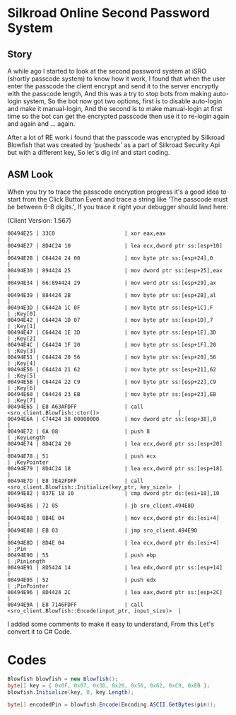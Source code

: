 # Silkroad Online Second Password System

## Story
A while ago I started to look at the second password system at iSRO (shortly passcode system) to know how it work,
I found that when the user enter the passcode the client encrypt and send it to the server encryptly with the passcode length,
And this was a try to stop bots from making auto-login system, So the bot now got two options, first is to disable auto-login
and make it manual-login, And the second is to make manual-login at first time so the bot can get the encrypted passcode
then use it to re-login again and again and ... again.

After a lot of RE work i found that the passcode was encrypted by Silkroad Blowfish that was created by 'pushedx'
as a part of Silkroad Security Api but with a different key, So let's dig in! and start coding.

## ASM Look
When you try to trace the passcode encryption progress it's a good idea to start from the Click Button Event
and trace a string like 'The passcode must be between 6-8 digits.', If you trace it right your debugger should land here:

(Client Version: 1.567)

```
00494E25 | 33C0                      | xor eax,eax                                                |
00494E27 | 8D4C24 10                 | lea ecx,dword ptr ss:[esp+10]                              |
00494E2B | C64424 24 00              | mov byte ptr ss:[esp+24],0                                 |
00494E30 | 894424 25                 | mov dword ptr ss:[esp+25],eax                              |
00494E34 | 66:894424 29              | mov word ptr ss:[esp+29],ax                                |
00494E39 | 884424 2B                 | mov byte ptr ss:[esp+2B],al                                |
00494E3D | C64424 1C 0F              | mov byte ptr ss:[esp+1C],F                                 | ;Key[0]
00494E42 | C64424 1D 07              | mov byte ptr ss:[esp+1D],7                                 | ;Key[1]
00494E47 | C64424 1E 3D              | mov byte ptr ss:[esp+1E],3D                                | ;Key[2]
00494E4C | C64424 1F 20              | mov byte ptr ss:[esp+1F],20                                | ;Key[3]
00494E51 | C64424 20 56              | mov byte ptr ss:[esp+20],56                                | ;Key[4]
00494E56 | C64424 21 62              | mov byte ptr ss:[esp+21],62                                | ;Key[5]
00494E5B | C64424 22 C9              | mov byte ptr ss:[esp+22],C9                                | ;Key[6]
00494E60 | C64424 23 EB              | mov byte ptr ss:[esp+23],EB                                | ;Key[7]
00494E65 | E8 A63AFDFF               | call <sro_client.Blowfish::ctor()>                         |
00494E6A | C74424 38 00000000        | mov dword ptr ss:[esp+38],0                                |
00494E72 | 6A 08                     | push 8                                                     | ;KeyLength
00494E74 | 8D4C24 20                 | lea ecx,dword ptr ss:[esp+20]                              |
00494E78 | 51                        | push ecx                                                   | ;KeyPointer
00494E79 | 8D4C24 18                 | lea ecx,dword ptr ss:[esp+18]                              |
00494E7D | E8 7E42FDFF               | call <sro_client.Blowfish::Initialize(key_ptr, key_size)>  |
00494E82 | 837E 18 10                | cmp dword ptr ds:[esi+18],10                               |
00494E86 | 72 05                     | jb sro_client.494E8D                                       |
00494E88 | 8B4E 04                   | mov ecx,dword ptr ds:[esi+4]                               |
00494E8B | EB 03                     | jmp sro_client.494E90                                      |
00494E8D | 8D4E 04                   | lea ecx,dword ptr ds:[esi+4]                               | ;Pin
00494E90 | 55                        | push ebp                                                   | ;PinLength
00494E91 | 8D5424 14                 | lea edx,dword ptr ss:[esp+14]                              |
00494E95 | 52                        | push edx                                                   | ;PinPointer
00494E96 | 8D4424 2C                 | lea eax,dword ptr ss:[esp+2C]                              |
00494E9A | E8 7146FDFF               | call <sro_client.Blowfish::Encode(input_ptr, input_size)>  |
```

I added some comments to make it easy to understand, From this 
Let's convert it to C# Code.

# Codes

```csharp
Blowfish blowfish = new Blowfish();
byte[] key = { 0x0F, 0x07, 0x3D, 0x20, 0x56, 0x62, 0xC9, 0xEB };
blowfish.Initialize(key, 0, key.Length);

byte[] encodedPin = blowfish.Encode(Encoding.ASCII.GetBytes(pin));
```
